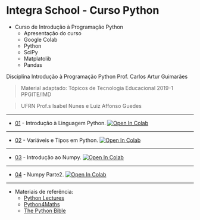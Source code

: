 # Integra School - Curso Python
- Curso de Introdução à Programação Python
  - Apresentação do curso
  - Google Colab
  - Python
  - SciPy
  - Matplatolib 
  - Pandas

Disciplina Introdução à Programação Python
Prof. Carlos Artur Guimarães

> Material adaptado: Tópicos de Tecnologia Educacional  2019-1 PPGITE/IMD 

> UFRN Prof.s Isabel Nunes e Luiz Affonso Guedes

---

* [01](Aula_1_Python.ipynb) - Introdução à Linguagem Python. [![Open In Colab](https://colab.research.google.com/assets/colab-badge.svg)](https://colab.research.google.com/github/arturgmrs/integraschoolpython/blob/master/Aula_1_Python.ipynb)

---

* [02](Aula_2_Python.ipynb) - Variáveis e Tipos em Python. [![Open In Colab](https://colab.research.google.com/assets/colab-badge.svg)](https://colab.research.google.com/github/arturgmrs/integraschoolpython/blob/master/Aula_2_Python.ipynb)

---

* [03](Aula_3_Numpy.ipynb) - Introdução ao Numpy. [![Open In Colab](https://colab.research.google.com/assets/colab-badge.svg)](https://colab.research.google.com/github/arturgmrs/integraschoolpython/blob/master/Aula_3_Numpy.ipynb)
---

* [04](Aula_4_Numpy.ipynb) - Numpy Parte2. [![Open In Colab](https://colab.research.google.com/assets/colab-badge.svg)](https://colab.research.google.com/github/arturgmrs/integraschoolpython/blob/master/Aula_4_Numpy_Matplotib.ipynb)



---

* Materiais de referência:
  * [Python Lectures](https://github.com/rajathkmp/Python-Lectures.git)
  * [Python4Maths](https://gitlab.erc.monash.edu.au/andrease/Python4Maths.git)
  * [The Python Bible](https://www.udemy.com/the-python-bible/)
